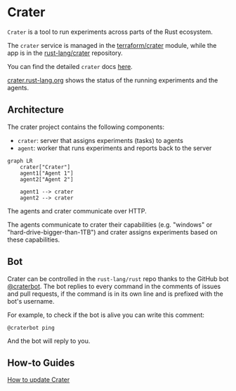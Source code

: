 # Crater

`Crater` is a tool to run experiments across parts of the Rust ecosystem.

The `crater` service is managed in the [terraform/crater] module, while the app is in the [rust-lang/crater] repository.

You can find the detailed `crater` docs
[here](https://github.com/rust-lang/crater/tree/master/docs).

[crater.rust-lang.org] shows the status of the running experiments and the agents.

## Architecture

The crater project contains the following components:

- `crater`: server that assigns experiments (tasks) to agents
- `agent`: worker that runs experiments and reports back to the server

```mermaid
graph LR
    crater["Crater"]
    agent1["Agent 1"]
    agent2["Agent 2"]

    agent1 --> crater
    agent2 --> crater
```

The agents and crater communicate over HTTP.

The agents communicate to crater their capabilities
(e.g. "windows" or "hard-drive-bigger-than-1TB") and crater assigns experiments
based on these capabilities.

## Bot

Crater can be controlled in the `rust-lang/rust` repo thanks to the GitHub bot
[@craterbot](https://github.com/craterbot). The bot replies to every command in
the comments of issues and pull requests, if the command is in its own line and
is prefixed with the bot's username.

For example, to check if the bot is alive you can write this comment:

```
@craterbot ping
```

And the bot will reply to you.

## How-to Guides

[How to update Crater](./how-to-update-crater.md)

[crater.rust-lang.org]: https://crater.rust-lang.org
[rust-lang/crater]: https://github.com/rust-lang/crater
[terraform/crater]: https://github.com/rust-lang/simpleinfra/tree/master/terraform/crater
